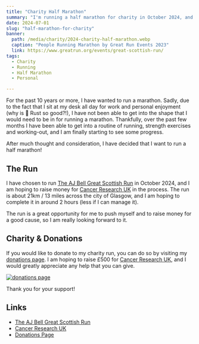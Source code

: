 ```yaml
---
title: "Charity Half Marathon"
summary: "I'm running a half marathon for charity in October 2024, and I need your help!"
date: 2024-07-01
slug: "half-marathon-for-charity"
banner:
  path: /media/charity/2024-charity-half-marathon.webp
  caption: "People Running Marathon by Great Run Events 2023"
  link: https://www.greatrun.org/events/great-scottish-run/ 
tags:
  - Charity
  - Running
  - Half Marathon
  - Personal

---
```


For the past 10 years or more, I have wanted to run a marathon.
Sadly, due to the fact that I sit at my desk all day for work and personal enjoyment (why is 🦀 Rust so good?!), I have not been able to get into the shape that I would need to be in for running a marathon.
Thankfully, over the past few months I have been able to get into a routine of running, strength exercises and working-out, and I am finally starting to see some progress.

After much thought and consideration, I have decided that I want to run a half marathon!

## The Run

I have chosen to run [The AJ Bell Great Scottish Run][half-marathon] in October 2024, and I am hoping to raise money for [Cancer Research UK][charity] in the process.
The run is about 21km / 13 miles across the city of Glasgow, and I am hoping to complete it in around 2 hours (less if I can manage it).

The run is a great opportunity for me to push myself and to raise money for a good cause, so I am really looking forward to it.

## Charity & Donations

If you would like to donate to my charity run, you can do so by visiting my [donations page][donations].
I am hoping to raise £500 for [Cancer Research UK][charity], and I would greatly appreciate any help that you can give.

[![donations page](/media/charity/donate.webp)][donations]

Thank you for your support!

## Links

- [The AJ Bell Great Scottish Run][half-marathon]
- [Cancer Research UK][charity]
- [Donations Page][donations]

<!-- Resouceses -->

[half-marathon]: https://www.greatrun.org/events/great-scottish-run/ 
[charity]: https://www.cancerresearchuk.org/
[donations]: https://ajbellgreatscottishrun2024.enthuse.com/pf/mathew-payne

